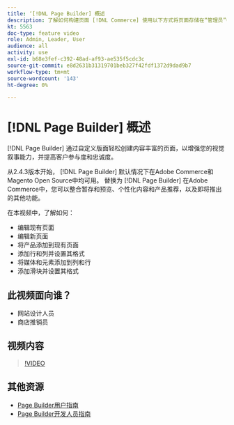 ```yaml
---
title: ‘[!DNL Page Builder] 概述
description: 了解如何构建页面 [!DNL Commerce] 使用以下方式将页面存储在“管理员”中 [!DNL Page Builder].
kt: 5563
doc-type: feature video
role: Admin, Leader, User
audience: all
activity: use
exl-id: b68e3fef-c392-48ad-af93-ae535f5cdc3c
source-git-commit: e8d2631b31319701beb327f42fdf1372d9dad9b7
workflow-type: tm+mt
source-wordcount: '143'
ht-degree: 0%

---
```


# [!DNL Page Builder] 概述

[!DNL Page Builder] 通过自定义版面轻松创建内容丰富的页面，以增强您的视觉叙事能力，并提高客户参与度和忠诚度。

从2.4.3版本开始， [!DNL Page Builder] 默认情况下在Adobe Commerce和Magento Open Source中均可用。 替换为 [!DNL Page Builder] 在Adobe Commerce中，您可以整合暂存和预览、个性化内容和产品推荐，以及即将推出的其他功能。

在本视频中，了解如何：

- 编辑现有页面
- 编辑新页面
- 将产品添加到现有页面
- 添加行和列并设置其格式
- 将媒体和元素添加到列和行
- 添加滑块并设置其格式

## 此视频面向谁？

- 网站设计人员
- 商店推销员

## 视频内容

>[!VIDEO](https://video.tv.adobe.com/v/343781?quality=12&learn=on)

## 其他资源

- [Page Builder用户指南](https://experienceleague.adobe.com/docs/commerce-admin/page-builder/guide-overview.html)
- [Page Builder开发人员指南](https://developer.adobe.com/commerce/frontend-core/page-builder/)
